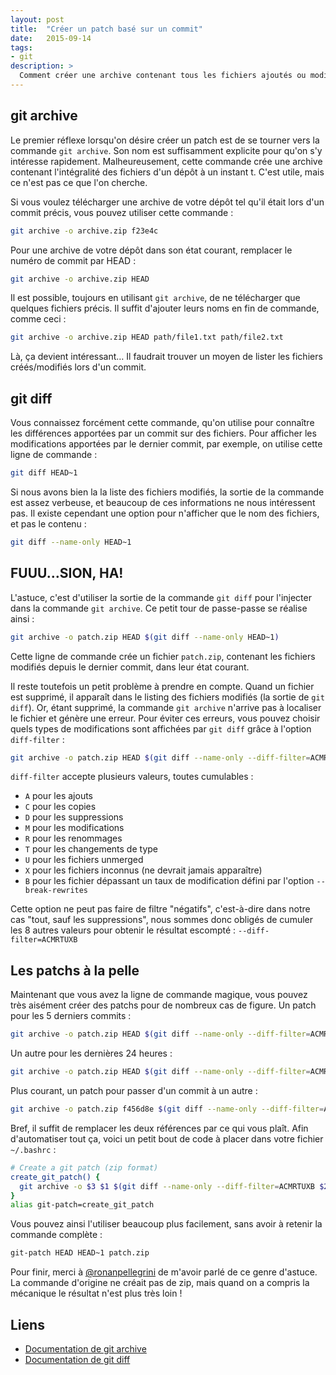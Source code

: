 ```yaml
---
layout: post
title:  "Créer un patch basé sur un commit"
date:   2015-09-14
tags:
- git
description: >
  Comment créer une archive contenant tous les fichiers ajoutés ou modifiés par un ou plusieurs commits ?
---
```


## git archive

Le premier réflexe lorsqu'on désire créer un patch est de se tourner vers la commande `git archive`. Son nom est suffisamment explicite pour qu'on s'y intéresse rapidement. Malheureusement, cette commande crée une archive contenant l'intégralité des fichiers d'un dépôt à un instant t. C'est utile, mais ce n'est pas ce que l'on cherche.

Si vous voulez télécharger une archive de votre dépôt tel qu'il était lors d'un commit précis, vous pouvez utiliser cette commande :

```sh
git archive -o archive.zip f23e4c
```

Pour une archive de votre dépôt dans son état courant, remplacer le numéro de commit par HEAD :

```sh
git archive -o archive.zip HEAD
```

Il est possible, toujours en utilisant `git archive`, de ne télécharger que quelques fichiers précis. Il suffit d'ajouter leurs noms en fin de commande, comme ceci :

```sh
git archive -o archive.zip HEAD path/file1.txt path/file2.txt
```

Là, ça devient intéressant…
Il faudrait trouver un moyen de lister les fichiers créés/modifiés lors d'un commit.

## git diff

Vous connaissez forcément cette commande, qu'on utilise pour connaître les différences apportées par un commit sur des fichiers. Pour afficher les modifications apportées par le dernier commit, par exemple, on utilise cette ligne de commande :

```sh
git diff HEAD~1
```

Si nous avons bien la la liste des fichiers modifiés, la sortie de la commande est assez verbeuse, et beaucoup de ces informations ne nous intéressent pas. Il existe cependant une option pour n'afficher que le nom des fichiers, et pas le contenu :

```sh
git diff --name-only HEAD~1
```

## FUUU…SION, HA!

L'astuce, c'est d'utiliser la sortie de la commande `git diff` pour l'injecter dans la commande `git archive`. Ce petit tour de passe-passe se réalise ainsi :

```sh
git archive -o patch.zip HEAD $(git diff --name-only HEAD~1)
```

Cette ligne de commande crée un fichier `patch.zip`, contenant les fichiers modifiés depuis le dernier commit, dans leur état courant.

Il reste toutefois un petit problème à prendre en compte. Quand un fichier est supprimé, il apparaît dans le listing des fichiers modifiés (la sortie de `git diff`). Or, étant supprimé, la commande `git archive` n'arrive pas à
localiser le fichier et génère une erreur. Pour éviter ces erreurs, vous pouvez choisir quels types de modifications sont affichées par `git diff` grâce à l'option `diff-filter` :

```sh
git archive -o patch.zip HEAD $(git diff --name-only --diff-filter=ACMRTUXB HEAD~1)
```

`diff-filter` accepte plusieurs valeurs, toutes cumulables :

- `A` pour les ajouts
- `C` pour les copies
- `D` pour les suppressions
- `M` pour les modifications
- `R` pour les renommages
- `T` pour les changements de type
- `U` pour les fichiers unmerged
- `X` pour les fichiers inconnus (ne devrait jamais apparaître)
- `B` pour les fichier dépassant un taux de modification défini par l'option `--break-rewrites`

Cette option ne peut pas faire de filtre "négatifs", c'est-à-dire dans notre cas "tout, sauf les suppressions", nous sommes donc obligés de cumuler les 8 autres valeurs pour obtenir le résultat escompté : `--diff-filter=ACMRTUXB`

## Les patchs à la pelle

Maintenant que vous avez la ligne de commande magique, vous pouvez très aisément créer des patchs pour de nombreux cas de figure.
Un patch pour les 5 derniers commits :

```sh
git archive -o patch.zip HEAD $(git diff --name-only --diff-filter=ACMRTUXB HEAD~5)
```

Un autre pour les dernières 24 heures :

```sh
git archive -o patch.zip HEAD $(git diff --name-only --diff-filter=ACMRTUXB HEAD@{"One day ago"})
```

Plus courant, un patch pour passer d'un commit à un autre :

```sh
git archive -o patch.zip f456d8e $(git diff --name-only --diff-filter=ACMRTUXB 11d2ea3)
```

Bref, il suffit de remplacer les deux références par ce qui vous plaît. Afin d'automatiser tout ça, voici un petit bout de code à placer dans votre fichier `~/.bashrc` :

```sh
# Create a git patch (zip format)
create_git_patch() {
  git archive -o $3 $1 $(git diff --name-only --diff-filter=ACMRTUXB $2)
}
alias git-patch=create_git_patch
```

Vous pouvez ainsi l'utiliser beaucoup plus facilement, sans avoir à retenir la commande complète :

```sh
git-patch HEAD HEAD~1 patch.zip
```

Pour finir, merci à [@ronanpellegrini](https://twitter.com/ronanpellegrini) de m'avoir parlé de ce genre d'astuce. La commande d'origine ne créait pas de zip, mais quand on a compris la mécanique le résultat n'est plus très loin !

## Liens
- [Documentation de git archive](https://git-scm.com/docs/git-archive)
- [Documentation de git diff](https://git-scm.com/docs/git-diff)
